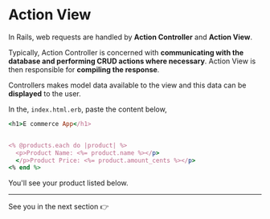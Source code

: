 # Action View 

In Rails, web requests are handled by **Action Controller** and **Action View**.
 
Typically, Action Controller is concerned with **communicating with the database and performing CRUD actions where necessary**. Action View is then responsible for **compiling the response**.

Controllers makes model data available to the view and this data can be **displayed** to the user.

In the, `index.html.erb`, paste the content below, 

```ruby
<h1>E commerce App</h1>


<% @products.each do |product| %>
  <p>Product Name: <%= product.name %></p>
  </p>Product Price: <%= product.amount_cents %></p>
<% end %>

```

You'll see your product listed below.

***

See you in the next section 👉
